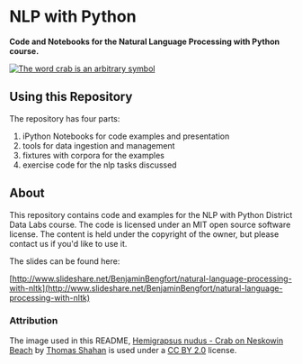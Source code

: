 # NLP with Python
**Code and Notebooks for the Natural Language Processing with Python course.**

[![The word crab is an arbitrary symbol](fixtures/crab.jpg)](https://flic.kr/p/o6fhSV)

## Using this Repository

The repository has four parts:

1. iPython Notebooks for code examples and presentation
2. tools for data ingestion and management
3. fixtures with corpora for the examples
4. exercise code for the nlp tasks discussed 

## About

This repository contains code and examples for the NLP with Python District Data Labs course. The code is licensed under an MIT open source software license. The content is held under the copyright of the owner, but please contact us if you'd like to use it.

The slides can be found here:

[http://www.slideshare.net/BenjaminBengfort/natural-language-processing-with-nltk](http://www.slideshare.net/BenjaminBengfort/natural-language-processing-with-nltk)

### Attribution

The image used in this README, [Hemigrapsus nudus - Crab on Neskowin Beach](https://flic.kr/p/o6fhSV) by [Thomas Shahan](https://www.flickr.com/photos/49580580@N02/) is used under a [CC BY 2.0](https://creativecommons.org/licenses/by/2.0/) license.
